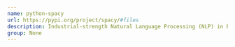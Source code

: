 ```yaml
---
name: python-spacy
url: https://pypi.org/project/spacy/#files
description: Industrial-strength Natural Language Processing (NLP) in Python.
group: None
---
```

